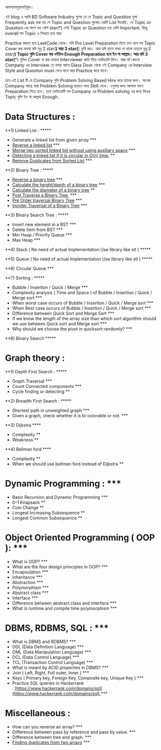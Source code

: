 আসসালামুয়ালাইকুম।

এই blog এ আমি BD Software Industry গুলো তে যে Topic and Question গুলা Frequently ask করা হয় সে Topic and Question গুলোর একটি List দিয়েছি। যে Topic or Question এর পাশে যত বেশি star(*) সেই Topic or Question তত বেশি Important. কিন্তু overall সব Topic এ শিখতে হবে আর

Practice করতে হবে LeetCode থেকে। যদি Pro Level Preparation নিতে চাও তবে সব Topic Cover কর অথবা যদি সুধু 2 star(**) আর 3 star(***) গুলি কর। আর যদি হাতে সময় না থাকে তাহলে সুধু 3 star(***) Topic গুলি Cover কর ওইটাও Enough Preparation হবে ইন শা আল্লাহ। আর যদি 3 star(***) গুলিও Cover না কর তাহলে Interviewer ঝাটা নিয়ে দোউড়ানি দিবে। আর হ্যাঁ কোনো Company এর Interview তে বসার আগে Glass Door থেকে ওই Company এর Interview Style and Question must দেখে যাবে আর Practice করে যাবে।

তবে এই List টি যে Company গুলি Problem Solving Based Hire করে তাদের জন্য। অনেক Company আছে যারা Problem Solving ছাড়াও অন্য Skill দেখে। ওগুলার জন্য আলাদা ভাবে Preparation নিতে হবে। তবে মোটামোটি সব Company এর Problem solving এর জন্য নিচের Topic গুলি ইন শা আল্লাহ Enough.

# Data Structures :

**1) Linked List : *****

- Generate a linked list from given array ***
- [Reverse a linked list](https://leetcode.com/problems/reverse-linked-list/) ***
- [Merge two sorted linked list without using auxiliary space](https://leetcode.com/problems/merge-two-sorted-lists/) ***
- [Detecting a linked list if it is circular in O(n) time.](https://leetcode.com/problems/linked-list-cycle/) **
- [Remove Duplicates from Sorted List](https://leetcode.com/problems/remove-duplicates-from-sorted-list/) ***

**2) Binary Tree : *****

- [Reverse a binary tree](https://leetcode.com/problems/invert-binary-tree/) ***
- [Calculate the height/depth of a binary tree](https://leetcode.com/problems/maximum-depth-of-binary-tree/) ***
- [Calculate the diameter of a binary tree](https://leetcode.com/problems/diameter-of-binary-tree/) **
- [Post Traverse a Binary Tree.](https://leetcode.com/problems/binary-tree-postorder-traversal/) ***
- [Pre Order traversal Binary Tree](https://leetcode.com/problems/binary-tree-preorder-traversal/) ***
- [Inorder Traversal of a Binary Tree](https://leetcode.com/problems/binary-tree-inorder-traversal/) ***

**3) Binary Search Tree : *****

- Insert new element in a BST ***
- Delete Item from BST ***
- Min Heap / Priority Queue ***
- Max Heap ***

**4) Stack ( No need of actual Implementation Use library like stl ) *****

**5) Queue ( No need of actual Implementation Use library like stl ) *****

**6) Circular Queue ***

**7) Sorting : *****

- Bubble / Insertion / Quick / Merge ***
- Complexity analysis ( Time and Space ) of Bubble / Insertion / Quick / Merge sort ***
- When worst case occurs of Bubble / Insertion / Quick / Merge sort ***
- When Best case occurs of Bubble / Insertion / Quick / Merge sort ***
- Difference between Quick Sort and Merge Sort ***
- If we know the length of the array size than which sort algorithm should we use between Quick sort and Merge sort ***
- Why should we choose the pivot in quicksort randomly? ***

**6) Binary Search *****

# Graph theory :

**1) Depth First Search : *****

- Graph Traversal ***
- Count Connected components ***
- Cycle finding or detecting **

**2) Breadth First Search : *****

- Shortest path in unweighted graph ***
- Given a graph, check whether it is bi-colorable or not. ***

**3) Dijkstra ****

- Complexity **
- Weakness **

**4) Bellman ford ****

- Complexity **
- When we should use bellman ford instead of Dijkstra **

# Dynamic Programming : ***

- Basic Recursion and Dynamic Programming ***
- 0–1 Knapsack **
- Coin Change **
- Longest Increasing Subsequence **
- Longest Common Subsequence **

# Object Oriented Programming ( OOP ): ***

- What is OOP? ***
- What are the four design principles in OOP? ***
- Encapsulation ***
- Inheritance ***
- Abstraction ***
- Polymorphism ***
- Abstract class ***
- Interface ***
- Difference between abstract class and interface ***
- What is runtime and compile time polymorphism ***

# DBMS, RDBMS, SQL : ***

- What is DBMS and RDBMS? ***
- DDL (Data Definition Language) ***
- DML (Data Manipulation Language) ***
- DCL (Data Control Language) ***
- TCL (Transaction Control Language) ***
- What is meant by ACID properties in DBMS? ***
- Join ( Left, Right, Full outer, Inner ) ***
- Keys ( Primary key, Foreign Key, Composite key, Unique Key ) ***
- Practice SQL queries in Hackerrank : [https://www.hackerrank.com/domains/sql](https://www.hackerrank.com/domains/sql) ***

# Miscellaneous :

- How can you reverse an array? ***
- Difference between pass by reference and pass by value. ***
- Difference between tree and graph. ***
- [Finding duplicates from two arrays](https://leetcode.com/problems/intersection-of-two-arrays/) ***